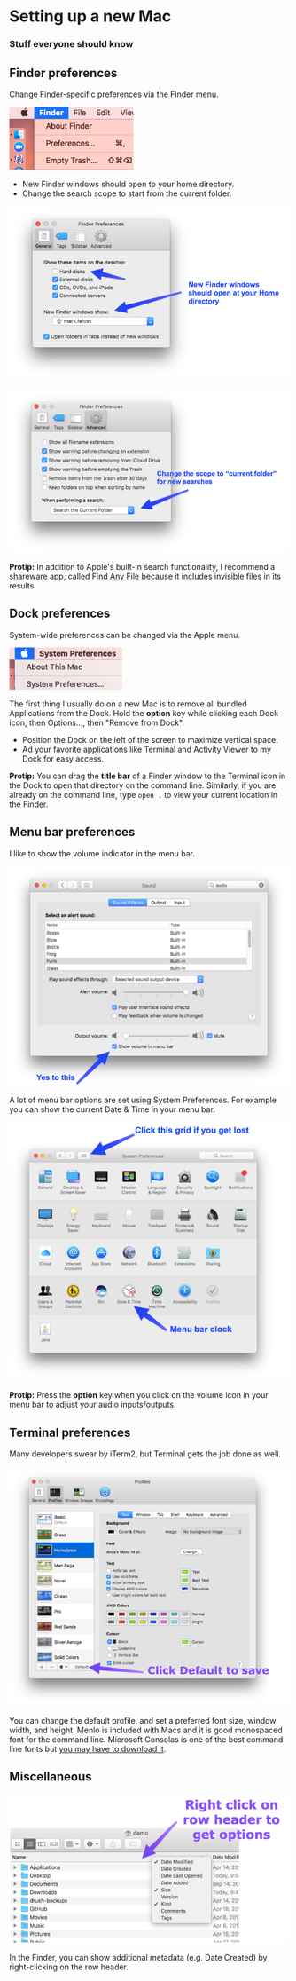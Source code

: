 # Setting up a new Mac

### Stuff everyone should know


## Finder preferences

Change Finder-specific preferences via the Finder menu.

![Finder menu > Preferences...](images/finder_preferences.png)

- New Finder windows should open to your home directory.
- Change the search scope to start from the current folder. 

![](images/new_finder_windows.png)

![](images/search_scope.png)

**Protip:** In addition to Apple's built-in search functionality, I recommend a shareware app, called [Find Any File](http://apps.tempel.org/FindAnyFile) because it includes invisible files in its results.


## Dock preferences

System-wide preferences can be changed via the Apple menu.

![Apple menu > System Preferences...](images/system_preferences_and_about_this_mac.png)

The first thing I usually do on a new Mac is to remove all bundled Applications from the Dock. Hold the **option** key while clicking each Dock icon, then Options..., then "Remove from Dock".

- Position the Dock on the left of the screen to maximize vertical space. 
- Ad your favorite applications like Terminal and Activity Viewer to my Dock for easy access. 

**Protip:** You can drag the **title bar** of a Finder window to the Terminal icon in the Dock to open that directory on the command line. Similarly, if you are already on the command line, type `open .` to view your current location in the Finder.
 
## Menu bar preferences

I like to show the volume indicator in the menu bar.

![](images/volume_in_menu_bar.png)

A lot of menu bar options are set using System Preferences. For example you can show the current Date & Time in your menu bar.

![](images/menu_bar_clock.png)

**Protip:** Press the **option** key when you click on the volume icon in your menu bar to adjust your audio inputs/outputs.  

## Terminal preferences

Many developers swear by iTerm2, but Terminal gets the job done as well.

![](images/terminal_default.png)

You can change the default profile, and set a preferred font size, window width, and height. Menlo is included with Macs and it is good monospaced font for the command line. Microsoft Consolas is one of the best command line fonts but [you may have to download it](http://ikato.com/blog/how-to-install-consolas-font-on-mac-os-x.html). 

## Miscellaneous

![](images/row_header.png)

In the Finder, you can show additional metadata (e.g. Date Created) by right-clicking on the row header.

